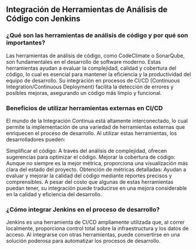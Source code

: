 <h2 align="left"> Integración de Herramientas de Análisis de Código con Jenkins
 </h2>

<h3 align="left"> ¿Qué son las herramientas de análisis de código y por qué son importantes? </h3>

<p align="left">  Las herramientas de análisis de código, como CodeClimate o SonarQube, son fundamentales en el desarrollo de software moderno. Estas herramientas ayudan a evaluar la complejidad, calidad y cobertura del código, lo cual es esencial para mantener la eficiencia y la productividad del equipo de desarrollo. Su integración en procesos de CI/CD (Continuous Integration/Continuous Deployment) facilita la detección de errores y posibles mejoras, asegurando un código más limpio y funcional. </p>

<h3 align="left"> Beneficios de utilizar herramientas externas en CI/CD </h3>

<p align="left"> El mundo de la Integración Continua está altamente interconectado, lo cual permite la implementación de una variedad de herramientas externas que enriquecen el proceso de desarrollo. Al utilizar estas herramientas, los desarrolladores pueden:

Simplificar el código: A través del análisis de complejidad, ofrecen sugerencias para optimizar el código.
Mejorar la cobertura de código: Aunque no siempre es la mejor métrica, proporciona una visualización más clara del estado del proyecto.
Obtención de métricas detalladas: Ayudan a evaluar y mejorar la calidad del código mediante reportes precisos y comprensibles.
A pesar del costo que algunas de estas herramientas puedan tener, su integración puede traducirse en una mejora considerable en la calidad y eficiencia del desarrollo. </p>

<h3 align="left"> ¿Cómo integrar Jenkins en el proceso de desarrollo? </h3>

<p align="left"> Jenkins es una herramienta de CI/CD ampliamente utilizada que, al correr localmente, proporciona control total sobre la infraestructura y los datos de acceso. Al integrarse con otras herramientas, puede convertirse en una solución poderosa para automatizar los procesos de desarrollo. </p>